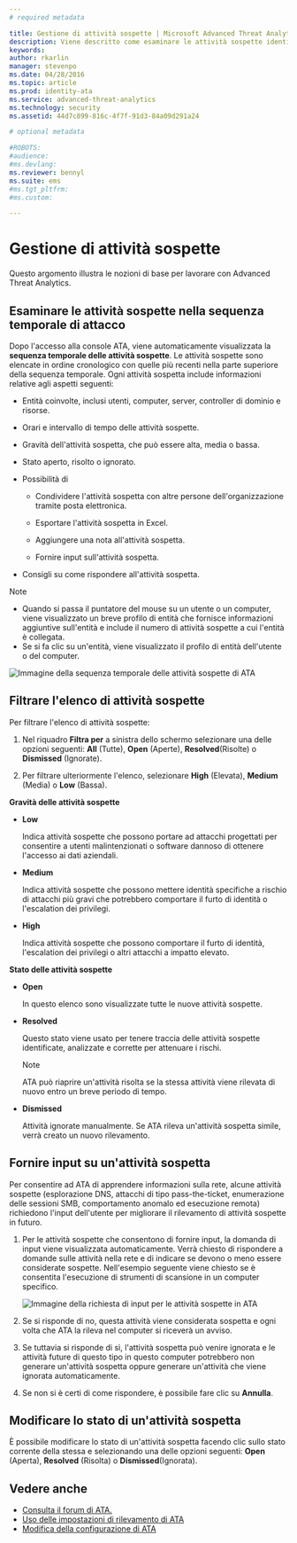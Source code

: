 ```yaml
---
# required metadata

title: Gestione di attività sospette | Microsoft Advanced Threat Analytics
description: Viene descritto come esaminare le attività sospette identificate da ATA
keywords:
author: rkarlin
manager: stevenpo
ms.date: 04/28/2016
ms.topic: article
ms.prod: identity-ata
ms.service: advanced-threat-analytics
ms.technology: security
ms.assetid: 44d7c899-816c-4f7f-91d3-84a09d291a24

# optional metadata

#ROBOTS:
#audience:
#ms.devlang:
ms.reviewer: bennyl
ms.suite: ems
#ms.tgt_pltfrm:
#ms.custom:

---
```


# Gestione di attività sospette
Questo argomento illustra le nozioni di base per lavorare con Advanced Threat Analytics.

## Esaminare le attività sospette nella sequenza temporale di attacco
Dopo l'accesso alla console ATA, viene automaticamente visualizzata la **sequenza temporale delle attività sospette**. Le attività sospette sono elencate in ordine cronologico con quelle più recenti nella parte superiore della sequenza temporale.
Ogni attività sospetta include informazioni relative agli aspetti seguenti:

-   Entità coinvolte, inclusi utenti, computer, server, controller di dominio e risorse.

-   Orari e intervallo di tempo delle attività sospette.

-   Gravità dell'attività sospetta, che può essere alta, media o bassa.

-   Stato aperto, risolto o ignorato.

-   Possibilità di

    -   Condividere l'attività sospetta con altre persone dell'organizzazione tramite posta elettronica.

    -   Esportare l'attività sospetta in Excel.

    -   Aggiungere una nota all'attività sospetta.

    -   Fornire input sull'attività sospetta.

-   Consigli su come rispondere all'attività sospetta.

> [!NOTE]
> -   Quando si passa il puntatore del mouse su un utente o un computer, viene visualizzato un breve profilo di entità che fornisce informazioni aggiuntive sull'entità e include il numero di attività sospette a cui l'entità è collegata.
> -   Se si fa clic su un'entità, viene visualizzato il profilo di entità dell'utente o del computer.

![Immagine della sequenza temporale delle attività sospette di ATA](media/ATA-Suspicious-Activity-Timeline.JPG)

## Filtrare l'elenco di attività sospette
Per filtrare l'elenco di attività sospette:

1.  Nel riquadro **Filtra per** a sinistra dello schermo selezionare una delle opzioni seguenti: **All** (Tutte), **Open** (Aperte), **Resolved**(Risolte) o **Dismissed** (Ignorate).

2.  Per filtrare ulteriormente l'elenco, selezionare **High** (Elevata), **Medium** (Media) o **Low** (Bassa).

**Gravità delle attività sospette**

-   **Low**

    Indica attività sospette che possono portare ad attacchi progettati per consentire a utenti malintenzionati o software dannoso di ottenere l'accesso ai dati aziendali.

-   **Medium**

    Indica attività sospette che possono mettere identità specifiche a rischio di attacchi più gravi che potrebbero comportare il furto di identità o l'escalation dei privilegi.

-   **High**

    Indica attività sospette che possono comportare il furto di identità, l'escalation dei privilegi o altri attacchi a impatto elevato.

**Stato delle attività sospette**

-   **Open**

    In questo elenco sono visualizzate tutte le nuove attività sospette.

-   **Resolved**

    Questo stato viene usato per tenere traccia delle attività sospette identificate, analizzate e corrette per attenuare i rischi.

    > [!NOTE]
    > ATA può riaprire un'attività risolta se la stessa attività viene rilevata di nuovo entro un breve periodo di tempo.

-   **Dismissed**

    Attività ignorate manualmente. Se ATA rileva un'attività sospetta simile, verrà creato un nuovo rilevamento.

## Fornire input su un'attività sospetta
Per consentire ad ATA di apprendere informazioni sulla rete, alcune attività sospette (esplorazione DNS, attacchi di tipo pass-the-ticket, enumerazione delle sessioni SMB, comportamento anomalo ed esecuzione remota) richiedono l'input dell'utente per migliorare il rilevamento di attività sospette in futuro.

1.  Per le attività sospette che consentono di fornire input, la domanda di input viene visualizzata automaticamente. Verrà chiesto di rispondere a domande sulle attività nella rete e di indicare se devono o meno essere considerate sospette. Nell'esempio seguente viene chiesto se è consentita l'esecuzione di strumenti di scansione in un computer specifico.

    ![Immagine della richiesta di input per le attività sospette in ATA](media/ATA-Input.JPG)

2.  Se si risponde di no, questa attività viene considerata sospetta e ogni volta che ATA la rileva nel computer si riceverà un avviso.

3.  Se tuttavia si risponde di sì, l'attività sospetta può venire ignorata e le attività future di questo tipo in questo computer potrebbero non generare un'attività sospetta oppure generare un'attività che viene ignorata automaticamente.

4.  Se non si è certi di come rispondere, è possibile fare clic su **Annulla**.

## Modificare lo stato di un'attività sospetta
È possibile modificare lo stato di un'attività sospetta facendo clic sullo stato corrente della stessa e selezionando una delle opzioni seguenti: **Open** (Aperta), **Resolved** (Risolta) o **Dismissed**(Ignorata).

## Vedere anche
- [Consulta il forum di ATA.](https://social.technet.microsoft.com/Forums/security/en-US/home?forum=mata)
- [Uso delle impostazioni di rilevamento di ATA](working-with-detection-settings.md)
- [Modifica della configurazione di ATA](modifying-ata-configuration.md)


<!--HONumber=May16_HO1-->


